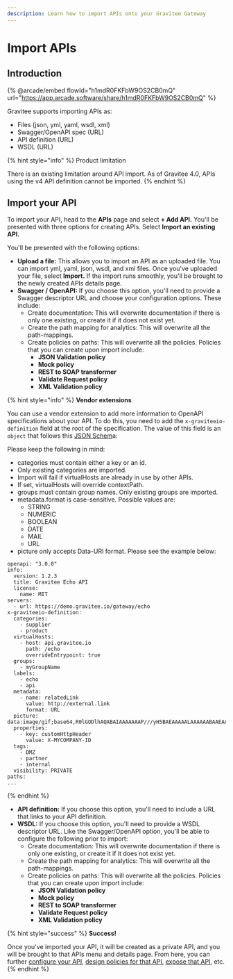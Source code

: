 ```yaml
---
description: Learn how to import APIs onto your Gravitee Gateway
---
```


# Import APIs

## Introduction

{% @arcade/embed flowId="h1mdR0FKFbW9OS2CB0mQ" url="https://app.arcade.software/share/h1mdR0FKFbW9OS2CB0mQ" %}

Gravitee supports importing APIs as:

* Files (json, yml, yaml, wsdl, xml)
* Swagger/OpenAPI spec (URL)
* API definition (URL)
* WSDL (URL)

{% hint style="info" %}
Product limitation

There is an existing limitation around API import. As of Gravitee 4.0, APIs using the v4 API definition cannot be imported.
{% endhint %}

## Import your API

To import your API, head to the **APIs** page and select **+ Add API.** You'll be presented with three options for creating APIs. Select **Import an existing API.**

You'll be presented with the following options:

* **Upload a file:** This allows you to import an API as an uploaded file. You can import yml, yaml, json, wsdl, and xml files. Once you've uploaded your file, select **Import.** If the import runs smoothly, you'll be brought to the newly created APIs details page.
* **Swagger / OpenAPI:** If you choose this option, you'll need to provide a Swagger descriptor URL and choose your configuration options. These include:
  * Create documentation: This will overwrite documentation if there is only one existing, or create it if it does not exist yet.
  * Create the path mapping for analytics: This will overwrite all the path-mappings.
  * Create policies on paths: This will overwrite all the policies. Policies that you can create upon import include:
    * **JSON Validation policy**
    * **Mock policy**
    * **REST to SOAP transformer**
    * **Validate Request policy**
    * **XML Validation policy**

{% hint style="info" %}
**Vendor extensions**

You can use a vendor extension to add more information to OpenAPI specifications about your API. To do this, you need to add the `x-graviteeio-definition` field at the root of the specification. The value of this field is an `object` that follows this [JSON Schem](https://raw.githubusercontent.com/gravitee-io/gravitee-api-management/master/gravitee-apim-rest-api/gravitee-apim-rest-api-service/src/main/resources/schema/xGraviteeIODefinition.json)a:

Please keep the following in mind:

* categories must contain either a key or an id.
* Only existing categories are imported.
* Import will fail if virtualHosts are already in use by other APIs.
* If set, virtualHosts will override contextPath.
* groups must contain group names. Only existing groups are imported.
* metadata.format is case-sensitive. Possible values are:
  * STRING
  * NUMERIC
  * BOOLEAN
  * DATE
  * MAIL
  * URL
* picture only accepts Data-URI format. Please see the example below:

```
openapi: "3.0.0"
info:
  version: 1.2.3
  title: Gravitee Echo API
  license:
    name: MIT
servers:
  - url: https://demo.gravitee.io/gateway/echo
x-graviteeio-definition:
  categories:
    - supplier
    - product
  virtualHosts:
    - host: api.gravitee.io
      path: /echo
      overrideEntrypoint: true
  groups:
    - myGroupName
  labels:
    - echo
    - api
  metadata:
    - name: relatedLink
      value: http://external.link
      format: URL
  picture: data:image/gif;base64,R0lGODlhAQABAIAAAAAAAP///yH5BAEAAAAALAAAAAABAAEAAAIBRAA7
  properties:
    - key: customHttpHeader
      value: X-MYCOMPANY-ID
  tags:
    - DMZ
    - partner
    - internal
  visibility: PRIVATE
paths:
...
```
{% endhint %}

* **API definition:** If you choose this option, you'll need to include a URL that links to your API definition.
* **WSDL:** If you choose this option, you'll need to provide a WSDL descriptor URL. Like the Swagger/OpenAPI option, you'll be able to configure the following prior to import:
  * Create documentation: This will overwrite documentation if there is only one existing, or create it if it does not exist yet.
  * Create the path mapping for analytics: This will overwrite all the path-mappings.
  * Create policies on paths: This will overwrite all the policies. Policies that you can create upon import include:
    * **JSON Validation policy**
    * **Mock policy**
    * **REST to SOAP transformer**
    * **Validate Request policy**
    * **XML Validation policy**

{% hint style="success" %}
**Success!**

Once you've imported your API, it will be created as a private API, and you will be brought to that APIs menu and details page. From here, you can further [configure your API](../api-configuration/), [design policies for that API](../policy-design/), [expose that API](../api-exposure-plans-applications-and-subscriptions/), etc.
{% endhint %}
